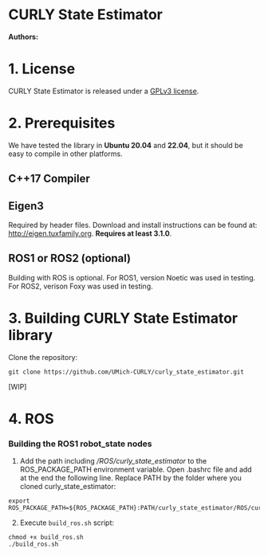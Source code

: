# CURLY State Estimator
**Authors:** 

# 1. License
CURLY State Estimator is released under a [GPLv3 license](https://github.com/UMich-CURLY/curly_state_estimator/blob/main/LICENSE). 

# 2. Prerequisites
We have tested the library in **Ubuntu 20.04** and **22.04**, but it should be easy to compile in other platforms.

## C++17 Compiler

## Eigen3
Required by header files. Download and install instructions can be found at: http://eigen.tuxfamily.org. **Requires at least 3.1.0**.

## ROS1 or ROS2 (optional)
Building with ROS is optional. For ROS1, version Noetic was used in testing. For ROS2, verison Foxy was used in testing.

# 3. Building CURLY State Estimator library

Clone the repository:
```
git clone https://github.com/UMich-CURLY/curly_state_estimator.git
```
[WIP]


# 4. ROS
### Building the ROS1 robot_state nodes
1. Add the path including */ROS/curly_state_estimator* to the ROS_PACKAGE_PATH environment variable. Open .bashrc file and add at the end the following line. Replace PATH by the folder where you cloned curly_state_estimator:

  ```
  export ROS_PACKAGE_PATH=${ROS_PACKAGE_PATH}:PATH/curly_state_estimator/ROS/curly_state_estimator
  ```
  
2. Execute `build_ros.sh` script:

  ```
  chmod +x build_ros.sh
  ./build_ros.sh
  ```